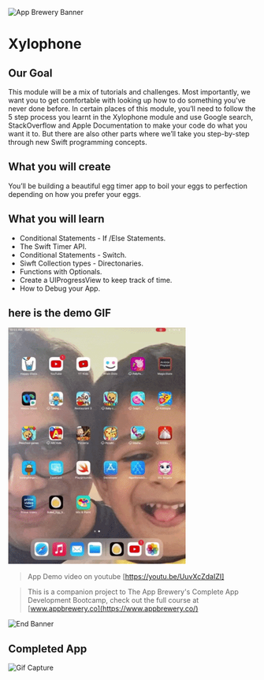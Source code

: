 ![App Brewery Banner](Documentation/AppBreweryBanner.png)

# Xylophone

## Our Goal

This module will be a mix of tutorials and challenges. Most importantly, we want you to get comfortable with looking up how to do something you've never done before. In certain places of this module, you’ll need to follow the 5 step process you learnt in the Xylophone module and use Google search, StackOverflow and Apple Documentation to make your code do what you want it to. But there are also other parts where we’ll take you step-by-step through new Swift programming concepts.

## What you will create

You’ll be building a beautiful egg timer app to boil your eggs to perfection depending on how you prefer your eggs.

## What you will learn

- Conditional Statements - If /Else Statements.
- The Swift Timer API.
- Conditional Statements - Switch.
- Siwft Collection types - Directonaries.
- Functions with Optionals.
- Create a UIProgressView to keep track of time.
- How to Debug your App.

## here is the demo GIF

![Alt Text](/Documentation/Demo.gif)

> App Demo video on youtube [https://youtu.be/UuvXcZdaIZI]

> This is a companion project to The App Brewery's Complete App Development Bootcamp, check out the full course at [www.appbrewery.co](https://www.appbrewery.co/)

![End Banner](Documentation/readme-end-banner.png)

## Completed App

![Gif Capture](Documentation/Xylophone.gif)
